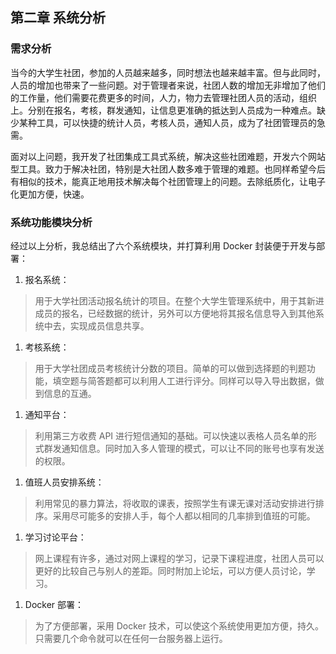 ## 第二章 系统分析

### 需求分析

当今的大学生社团，参加的人员越来越多，同时想法也越来越丰富。但与此同时，人员的增加也带来了一些问题。对于管理者来说，社团人数的增加无非增加了他们的工作量，他们需要花费更多的时间，人力，物力去管理社团人员的活动，组织上。分别在报名，考核，群发通知，让信息更准确的抵达到人员成为一种难点。缺少某种工具，可以快捷的统计人员，考核人员，通知人员，成为了社团管理员的急需。

面对以上问题，我开发了社团集成工具式系统，解决这些社团难题，开发六个网站型工具。致力于解决社团，特别是大社团人数多难于管理的难题。也同样希望今后有相似的技术，能真正地用技术解决每个社团管理上的问题。去除纸质化，让电子化更加方便，快速。

### 系统功能模块分析

经过以上分析，我总结出了六个系统模块，并打算利用 Docker 封装便于开发与部署：

1. 报名系统：

> 用于大学社团活动报名统计的项目。在整个大学生管理系统中，用于其新进成员的报名，已经数据的统计，另外可以方便地将其报名信息导入到其他系统中去，实现成员信息共享。

1. 考核系统：

> 用于大学社团成员考核统计分数的项目。简单的可以做到选择题的判题功能，填空题与简答题都可以利用人工进行评分。同样可以导入导出数据，做到信息的互通。

1. 通知平台：

> 利用第三方收费 API 进行短信通知的基础。可以快速以表格人员名单的形式群发通知信息。同时加入多人管理的模式，可以让不同的账号也享有发送的权限。

1. 值班人员安排系统：

> 利用常见的暴力算法，将收取的课表，按照学生有课无课对活动安排进行排序。采用尽可能多的安排人手，每个人都以相同的几率排到值班的可能。

1. 学习讨论平台：

> 网上课程有许多，通过对网上课程的学习，记录下课程进度，社团人员可以更好的比较自己与别人的差距。同时附加上论坛，可以方便人员讨论，学习。

1. Docker 部署：

> 为了方便部署，采用 Docker 技术，可以使这个系统使用更加方便，持久。只需要几个命令就可以在任何一台服务器上运行。
